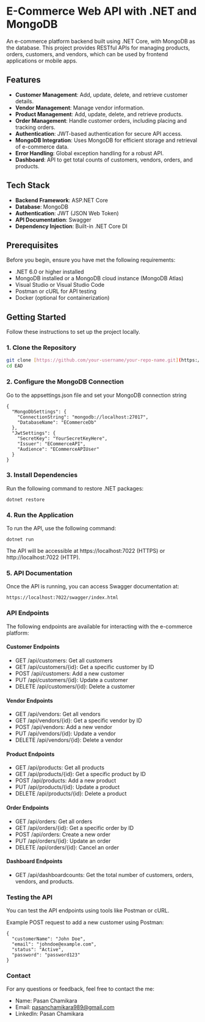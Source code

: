 # E-Commerce Web API with .NET and MongoDB

An e-commerce platform backend built using .NET Core, with MongoDB as the database. This project provides RESTful APIs for managing products, orders, customers, and vendors, which can be used by frontend applications or mobile apps.

## Features

- **Customer Management**: Add, update, delete, and retrieve customer details.
- **Vendor Management**: Manage vendor information.
- **Product Management**: Add, update, delete, and retrieve products.
- **Order Management**: Handle customer orders, including placing and tracking orders.
- **Authentication**: JWT-based authentication for secure API access.
- **MongoDB Integration**: Uses MongoDB for efficient storage and retrieval of e-commerce data.
- **Error Handling**: Global exception handling for a robust API.
- **Dashboard**: API to get total counts of customers, vendors, orders, and products.

## Tech Stack

- **Backend Framework**: ASP.NET Core
- **Database**: MongoDB
- **Authentication**: JWT (JSON Web Token)
- **API Documentation**: Swagger
- **Dependency Injection**: Built-in .NET Core DI

## Prerequisites

Before you begin, ensure you have met the following requirements:

- .NET 6.0 or higher installed
- MongoDB installed or a MongoDB cloud instance (MongoDB Atlas)
- Visual Studio or Visual Studio Code
- Postman or cURL for API testing
- Docker (optional for containerization)

## Getting Started

Follow these instructions to set up the project locally.

### 1. Clone the Repository

```bash
git clone [https://github.com/your-username/your-repo-name.git](https://github.com/pasanchamikara99/EAD.git]
cd EAD

```
### 2. Configure the MongoDB Connection
Go to the appsettings.json file and set your MongoDB connection string

```
{
  "MongoDbSettings": {
    "ConnectionString": "mongodb://localhost:27017",
    "DatabaseName": "ECommerceDb"
  },
  "JwtSettings": {
    "SecretKey": "YourSecretKeyHere",
    "Issuer": "ECommerceAPI",
    "Audience": "ECommerceAPIUser"
  }
}

```

### 3. Install Dependencies
Run the following command to restore .NET packages:

```
dotnet restore
```

### 4. Run the Application
To run the API, use the following command:

```
dotnet run
```
The API will be accessible at https://localhost:7022 (HTTPS) or http://localhost:7022 (HTTP).

### 5. API Documentation
Once the API is running, you can access Swagger documentation at:

```
https://localhost:7022/swagger/index.html
```


### API Endpoints
The following endpoints are available for interacting with the e-commerce platform:

#### Customer Endpoints
- GET /api/customers: Get all customers
- GET /api/customers/{id}: Get a specific customer by ID
- POST /api/customers: Add a new customer
- PUT /api/customers/{id}: Update a customer
- DELETE /api/customers/{id}: Delete a customer

#### Vendor Endpoints
 - GET /api/vendors: Get all vendors
 - GET /api/vendors/{id}: Get a specific vendor by ID
 - POST /api/vendors: Add a new vendor
 - PUT /api/vendors/{id}: Update a vendor
 - DELETE /api/vendors/{id}: Delete a vendor
#### Product Endpoints
 - GET /api/products: Get all products
 - GET /api/products/{id}: Get a specific product by ID
 - POST /api/products: Add a new product
 - PUT /api/products/{id}: Update a product
 - DELETE /api/products/{id}: Delete a product
#### Order Endpoints
 - GET /api/orders: Get all orders
 - GET /api/orders/{id}: Get a specific order by ID
 - POST /api/orders: Create a new order
 - PUT /api/orders/{id}: Update an order
 - DELETE /api/orders/{id}: Cancel an order
#### Dashboard Endpoints
 - GET /api/dashboardcounts: Get the total number of customers, orders, vendors, and products.

### Testing the API
You can test the API endpoints using tools like Postman or cURL.

Example POST request to add a new customer using Postman:

```
{
  "customerName": "John Doe",
  "email": "johndoe@example.com",
  "status": "Active",
  "password": "password123"
}

```

### Contact
For any questions or feedback, feel free to contact the me:

 - Name: Pasan Chamikara
 - Email: pasanchamikara989@gmail.com
 - LinkedIn: Pasan Chamikara





